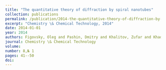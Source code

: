 ```yaml
---
title: "The quantitative theory of diffraction by spiral nanotubes"
collection: publications
permalink: /publication/2014-the-quantitative-theory-of-diffraction-by-spiral-n/
excerpt: "Chemistry \& Chemical Technology, 2014"
date: 2014-01-01
year: 2014
authors: Figovsky, Oleg and Pashin, Dmitry and Khalitov, Zufar and Khadiev, Azat
journal: Chemistry \& Chemical Technology
volume: 
number: 8,№ 1
pages: 41--50
doi: 
---
```

